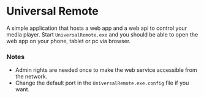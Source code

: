 # Universal Remote

A simple application that hosts a web app and a web api to control your media player. Start `UniversalRemote.exe` and you should be able to open the web app on your phone, tablet or pc via browser.

### Notes
- Admin rights are needed once to make the web service accessible from the network.
- Change the default port in the `UniversalRemote.exe.config` file if you want.
